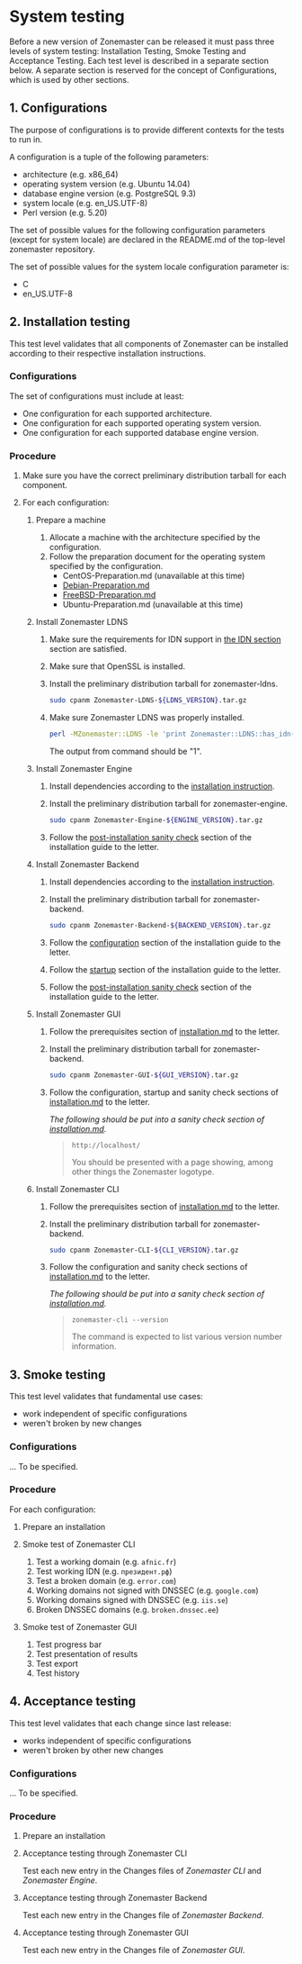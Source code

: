 System testing
==============
Before a new version of Zonemaster can be released it must pass three levels of
system testing: Installation Testing, Smoke Testing and Acceptance Testing.
Each test level is described in a separate section below. A separate section is
reserved for the concept of Configurations, which is used by other sections.


## 1. Configurations

The purpose of configurations is to provide different contexts for the tests to
run in.

A configuration is a tuple of the following parameters:

* architecture (e.g. x86_64)
* operating system version (e.g. Ubuntu 14.04)
* database engine version (e.g. PostgreSQL 9.3)
* system locale (e.g. en_US.UTF-8)
* Perl version (e.g. 5.20)

The set of possible values for the following configuration parameters (except
for system locale) are declared in the README.md of the top-level zonemaster
repository.

The set of possible values for the system locale configuration parameter is:
* C
* en_US.UTF-8


## 2. Installation testing

This test level validates that all components of Zonemaster can be installed
according to their respective installation instructions.


### Configurations

The set of configurations must include at least:
* One configuration for each supported architecture.
* One configuration for each supported operating system version.
* One configuration for each supported database engine version.


### Procedure

1. Make sure you have the correct preliminary distribution tarball for each
   component.

2. For each configuration:

   1. Prepare a machine
      1. Allocate a machine with the architecture specified by the configuration.
      2. Follow the preparation document for the operating system specified by the configuration.
         * CentOS-Preparation.md (unavailable at this time)
         * [Debian-Preparation.md](https://github.com/dotse/zonemaster/blob/master/docs/internal-documentation/distrib-testing/Debian-Preparation.md)
         * [FreeBSD-Preparation.md](https://github.com/dotse/zonemaster/blob/master/docs/internal-documentation/distrib-testing/FreeBSD-Preparation.md)
         * Ubuntu-Preparation.md (unavailable at this time)

   2. Install Zonemaster LDNS
      1. Make sure the requirements for IDN support in [the IDN section](https://github.com/dotse/zonemaster-ldns/blob/master/README.md#idn) section are satisfied.
      2. Make sure that OpenSSL is installed.
      3. Install the preliminary distribution tarball for zonemaster-ldns.

         ```sh
         sudo cpanm Zonemaster-LDNS-${LDNS_VERSION}.tar.gz
         ```

      3. Make sure Zonemaster LDNS was properly installed.

         ```sh
         perl -MZonemaster::LDNS -le 'print Zonemaster::LDNS::has_idn()'
         ```

         The output from command should be "1".

   3. Install Zonemaster Engine
      1. Install dependencies according to the [installation instruction](https://github.com/dotse/zonemaster-engine/blob/master/docs/Installation.md).
      2. Install the preliminary distribution tarball for zonemaster-engine.

         ```sh
         sudo cpanm Zonemaster-Engine-${ENGINE_VERSION}.tar.gz
         ```

      3. Follow the [post-installation sanity check](https://github.com/dotse/zonemaster-engine/blob/master/docs/Installation.md#post-installation-sanity-check) section of the installation guide to the letter.

   4. Install Zonemaster Backend
      1. Install dependencies according to the [installation instruction](https://github.com/dotse/zonemaster-backend/blob/master/docs/Installation.md).
      2. Install the preliminary distribution tarball for zonemaster-backend.

         ```sh
         sudo cpanm Zonemaster-Backend-${BACKEND_VERSION}.tar.gz
         ```

      3. Follow the [configuration](https://github.com/dotse/zonemaster-backend/blob/master/docs/installation.md#configuration) section of the installation guide to the letter.
      4. Follow the [startup](https://github.com/dotse/zonemaster-backend/blob/master/docs/installation.md#startup) section of the installation guide to the letter.
      5. Follow the [post-installation sanity check](https://github.com/dotse/zonemaster-backend/blob/master/docs/installation.md#post-installation-sanity-check) section of the installation guide to the letter.

   5. Install Zonemaster GUI
      1. Follow the prerequisites section of [installation.md](https://github.com/dotse/zonemaster-gui/blob/master/docs/installation.md)
         to the letter.
      2. Install the preliminary distribution tarball for zonemaster-backend.

         ```sh
         sudo cpanm Zonemaster-GUI-${GUI_VERSION}.tar.gz
         ```

      3. Follow the configuration, startup and sanity check sections of [installation.md](https://github.com/dotse/zonemaster-gui/blob/master/docs/installation.md)
         to the letter.

         *The following should be put into a sanity check section of [installation.md](https://github.com/dotse/zonemaster-gui/blob/master/docs/installation.md).*

         > ```
         > http://localhost/
         > ```
         >
         > You should be presented with a page showing, among other things the
         > Zonemaster logotype.

   6. Install Zonemaster CLI
      1. Follow the prerequisites section of [installation.md](https://github.com/dotse/zonemaster-cli/blob/master/docs/installation.md)
         to the letter.
      2. Install the preliminary distribution tarball for zonemaster-backend.

         ```sh
         sudo cpanm Zonemaster-CLI-${CLI_VERSION}.tar.gz
         ```

      3. Follow the configuration and sanity check sections of [installation.md](https://github.com/dotse/zonemaster-cli/blob/master/docs/installation.md)
         to the letter.

         *The following should be put into a sanity check section of [installation.md](https://github.com/dotse/zonemaster-cli/blob/master/docs/installation.md).*

         > ```
         > zonemaster-cli --version
         > ```
         >
         > The command is expected to list various version number information.


## 3. Smoke testing

This test level validates that fundamental use cases:

* work independent of specific configurations
* weren't broken by new changes


### Configurations

... To be specified.


### Procedure

For each configuration:

1. Prepare an installation

2. Smoke test of Zonemaster CLI

   1. Test a working domain (e.g. `afnic.fr`)
   2. Test working IDN (e.g. `президент.рф`)
   3. Test a broken domain (e.g. `error.com`)
   4. Working domains not signed with DNSSEC (e.g. `google.com`)
   5. Working domains signed with DNSSEC (e.g. `iis.se`)
   6. Broken DNSSEC domains (e.g. `broken.dnssec.ee`)

3. Smoke test of Zonemaster GUI

   1. Test progress bar
   2. Test presentation of results
   3. Test export
   4. Test history


## 4. Acceptance testing

This test level validates that each change since last release:

* works independent of specific configurations
* weren't broken by other new changes


### Configurations

... To be specified.


### Procedure

1. Prepare an installation

2. Acceptance testing through Zonemaster CLI

   Test each new entry in the Changes files of *Zonemaster CLI* and *Zonemaster Engine*.

4. Acceptance testing through Zonemaster Backend

   Test each new entry in the Changes file of *Zonemaster Backend*.

4. Acceptance testing through Zonemaster GUI

   Test each new entry in the Changes file of *Zonemaster GUI*.
